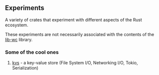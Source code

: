 ## Experiments

A variety of crates that experiment with different aspects of the Rust ecosystem.

These experiments are not necessarily associated with the contents of the [lib-wc](../) library.

### Some of the cool ones

1. [kvs](./kvs/readme.md) - a key-value store (File System I/O, Networking I/O, Tokio, Serialization)